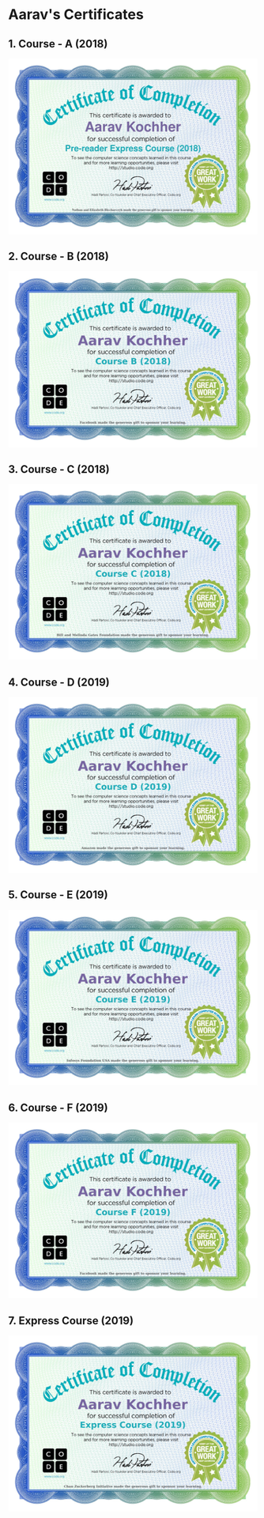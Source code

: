 # Aarav's Certificates

## 1. Course - A (2018)

[![Course - A (2018)](certs/courseprec.jpg)](https://code.org/v2/hoc/certificate/eyJuYW1lIjoiQWFyYXYgS29jaGhlciIsImNvdXJzZSI6IlByZS1yZWFkZXIgRXhwcmVzcyBDb3Vyc2UgKDIwMTgpIn0=.jpg 'Course A (2018)')

## 2. Course - B (2018)

[![Course - B (2018)](certs/courseb.jpg)](https://code.org/v2/hoc/certificate/eyJuYW1lIjoiQWFyYXYgS29jaGhlciIsImNvdXJzZSI6IkNvdXJzZSBCICgyMDE4KSJ9.jpg 'Course - B (2018)')

## 3. Course - C (2018)

[![Course - C (2018)](certs/coursec.jpg)](https://code.org/v2/hoc/certificate/eyJuYW1lIjoiQWFyYXYgS29jaGhlciIsImNvdXJzZSI6IkNvdXJzZSBDICgyMDE4KSJ9.jpg 'Course - C (2018)')

## 4. Course - D (2019)

[![Course - D (2019)](certs/coursed.jpg)](https://code.org/v2/hoc/certificate/eyJuYW1lIjoiQWFyYXYgS29jaGhlciIsImNvdXJzZSI6IkNvdXJzZSBEICgyMDE5KSJ9.jpg 'Course - D (2019)')

## 5. Course - E (2019)

[![Course - E (2019)](certs/coursee.jpg)](https://code.org/v2/hoc/certificate/eyJuYW1lIjoiQWFyYXYgS29jaGhlciIsImNvdXJzZSI6IkNvdXJzZSBFICgyMDE5KSJ9.jpg 'Course - E (2019)')

## 6. Course - F (2019)

[![Course - F (2019)](certs/coursef.jpg)](https://code.org/v2/hoc/certificate/eyJuYW1lIjoiQWFyYXYgS29jaGhlciIsImNvdXJzZSI6IkNvdXJzZSBGICgyMDE5KSJ9.jpg 'Course - F (2019)')

## 7. Express Course (2019)

[![Express Course (2019)](certs/courseexpress.jpg)](https://code.org/v2/hoc/certificate/eyJuYW1lIjoiQWFyYXYgS29jaGhlciIsImNvdXJzZSI6IkV4cHJlc3MgQ291cnNlICgyMDE5KSJ9.jpg 'Express Course (2019)')
